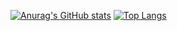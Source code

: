 [![Anurag's GitHub stats](https://github-readme-stats.vercel.app/api?username=wylswz)](https://github.com/anuraghazra/github-readme-stats)
[![Top Langs](https://github-readme-stats.vercel.app/api/top-langs/?count=16&username=wylswz&layout=donut)](https://github.com/anuraghazra/github-readme-stats)
